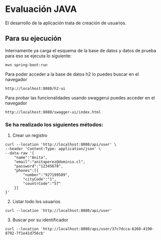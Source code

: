 # Evaluación JAVA

El desarrollo de la aplicación trata de creación de usuarios.

## Para su ejecución 

Internamente ya carga el esquema de la base de datos y datos de prueba para eso se ejecuta lo siguiente:

```
mvn spring-boot:run
```

Para poder acceder a la base de datos h2 lo puedes buscar en el navegador

```
http://localhost:8080/h2-ui
```

Para probar las funcionalidades usando swaggerui puedes acceder en el navegador

```
http://localhost:8080/swagger-ui/index.html
```


### Se ha realizado los siguientes métodos:

1. Crear un registro

```
curl --location 'http://localhost:8080/api/user' \
--header 'Content-Type: application/json' \
--data-raw '{
    "name":"Anita",
    "email":"anitaperez@dominio.cl",
    "password":"12345678",
    "phones":[{
        "number":"927199509",
        "cityCode":"1",
        "countrCode":"57"
    }]
}'
```

2. Listar todo los usuarios

```
curl --location 'http://localhost:8080/api/user'
```

3. Buscar por su identificador

```
curl --location 'http://localhost:8080/api/user/37c7dcca-6260-4190-8792-7f1e41d756cb'
```

